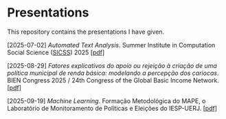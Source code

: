 # Presentations

This repository contains the presentations I have given.

[2025-07-02] _Automated Text Analysis_. Summer Institute in Computation Social Science ([SICSS](https://sicss.io/2025/fgv-ecmi-brazil/)) 2025 [[pdf]](SICSS-2025/sicss2025.pdf)

[2025-08-29] _Fatores explicativos do apoio ou rejeição à criação de uma política municipal de renda básica: modelando a percepção dos cariocas_. BIEN Congress 2025 / 24th Congress of the Global Basic Income Network. [[pdf]](BIEN-2025/)

[2025-09-19] _Machine Learning_. Formação Metodológica do MAPE, o Laboratório de Monitoramento de Políticas e Eleições do IESP-UERJ. [[pdf]](ML-FMMAPE-2025)
